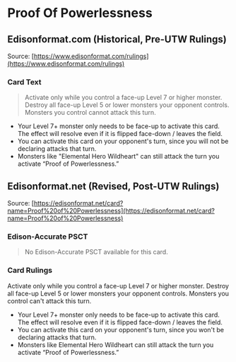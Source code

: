 # Proof Of Powerlessness

## Edisonformat.com (Historical, Pre-UTW Rulings)

Source: [https://www.edisonformat.com/rulings](https://www.edisonformat.com/rulings)

### Card Text

> Activate only while you control a face-up Level 7 or higher monster. Destroy all face-up Level 5 or lower monsters your opponent controls. Monsters you control cannot attack this turn.
  

*   Your Level 7+ monster only needs to be face-up to activate this card. The effect will resolve even if it is flipped face-down / leaves the field.
*   You can activate this card on your opponent's turn, since you will not be declaring attacks that turn.
*   Monsters like "Elemental Hero Wildheart" can still attack the turn you activate “Proof of Powerlessness.”

## Edisonformat.net (Revised, Post-UTW Rulings)

Source: [https://edisonformat.net/card?name=Proof%20of%20Powerlessness](https://edisonformat.net/card?name=Proof%20of%20Powerlessness)

### Edison-Accurate PSCT

> No Edison-Accurate PSCT available for this card.

### Card Rulings

Activate only while you control a face-up Level 7 or higher monster. Destroy all face-up Level 5 or lower monsters your opponent controls. Monsters you control can't attack this turn.
*   Your Level 7+ monster only needs to be face-up to activate this card. The effect will resolve even if it is flipped face-down / leaves the field.
*   You can activate this card on your opponent's turn, since you won't be declaring attacks that turn.
*   Monsters like Elemental Hero Wildheart can still attack the turn you activate “Proof of Powerlessness.”
            